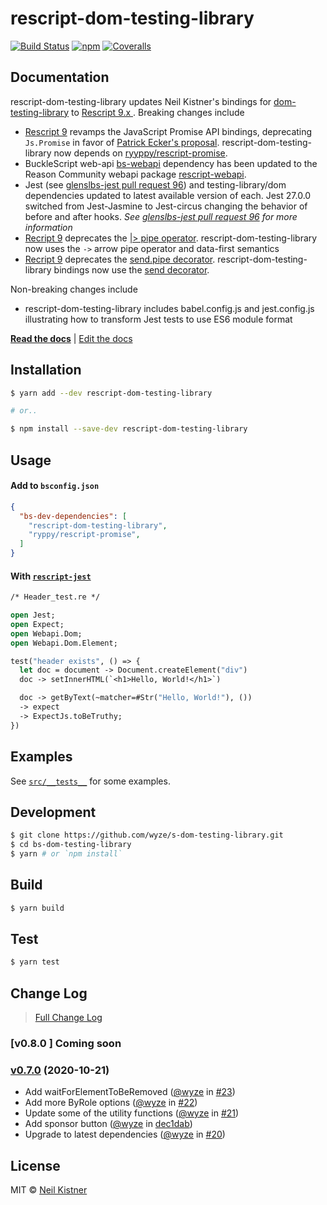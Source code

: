# rescript-dom-testing-library
[![Build Status][circleci-image]][circleci-url] [![npm][npm-image]][npm-url] [![Coveralls][codecov-image]][codecov-url]

## Documentation
rescript-dom-testing-library updates Neil Kistner's bindings for [dom-testing-library](//github.com/testing-library/dom-testing-library) to [Rescript 9.x ](//github.com/rescript-lang/).  Breaking changes include

- [Rescript 9](https://rescript-lang.org/docs/manual/latest/introduction) revamps the JavaScript Promise API bindings, deprecating `Js.Promise` in favor of [Patrick Ecker's proposal](https://github.com/ryyppy/rescript-promise#usage). rescript-dom-testing-library now depends on [ryyppy/rescript-promise](https://github.com/ryyppy/rescript-promise#usage).
- BuckleScript web-api [bs-webapi](https://www.npmjs.com/package/bs-webapi) dependency has been updated to the Reason Community webapi package [rescript-webapi](https://www.npmjs.com/package/rescript-webapi).
- Jest (see [glenslbs-jest pull request 96](https://github.com/glennsl/bs-jest/pull/96)) and testing-library/dom dependencies updated to latest available version of each.  Jest 27.0.0 switched from Jest-Jasmine to Jest-circus changing the behavior of before and after hooks.  *See [glenslbs-jest pull request 96](https://github.com/glennsl/bs-jest/pull/96) for more information*
- [Recript 9](https://rescript-lang.org/docs/manual/latest/introduction) deprecates the [|> pipe operator](https://rescript-lang.org/docs/manual/latest/pipe#triangle-pipe-deprecated). rescript-dom-testing-library now uses the `->` arrow pipe operator and data-first semantics
- [Recript 9](https://rescript-lang.org/docs/manual/latest/introduction) deprecates the [send.pipe decorator](https://rescript-lang.org/syntax-lookup#send-pipe-decorator).  rescript-dom-testing-library bindings now use the [send decorator](https://rescript-lang.org/syntax-lookup#send-decorator).

Non-breaking changes include
- rescript-dom-testing-library includes babel.config.js and jest.config.js illustrating how to transform Jest tests to use ES6 module format



[**Read the docs**](//testing-library.com/docs/bs-react-testing-library/intro) | [Edit the docs](//github.com/alexkrolick/testing-library-docs)

## Installation

```sh
$ yarn add --dev rescript-dom-testing-library

# or..

$ npm install --save-dev rescript-dom-testing-library
```

## Usage

#### Add to `bsconfig.json`

```json
{
  "bs-dev-dependencies": [
    "rescript-dom-testing-library",
    "ryppy/rescript-promise",
  ]
}
```

#### With [`rescript-jest`](//github.com/glennsl/bs-jest)

```ocaml
/* Header_test.re */

open Jest;
open Expect;
open Webapi.Dom;
open Webapi.Dom.Element;

test("header exists", () => {
  let doc = document -> Document.createElement("div")
  doc -> setInnerHTML(`<h1>Hello, World!</h1>`)

  doc -> getByText(~matcher=#Str("Hello, World!"), ())
  -> expect
  -> ExpectJs.toBeTruthy;
})
```

## Examples

See [`src/__tests__`](src/__tests__) for some examples.

## Development

```sh
$ git clone https://github.com/wyze/s-dom-testing-library.git
$ cd bs-dom-testing-library
$ yarn # or `npm install`
```

## Build

```sh
$ yarn build
```

## Test

```sh
$ yarn test
```

## Change Log

> [Full Change Log](changelog.md)

### [v0.8.0 ] Coming soon
### [v0.7.0](https://github.com/wyze/bs-dom-testing-library/releases/tag/v0.7.0) (2020-10-21)

* Add waitForElementToBeRemoved ([@wyze](https://github.com/wyze) in [#23](https://github.com/wyze/bs-dom-testing-library/pull/23))
* Add more ByRole options ([@wyze](https://github.com/wyze) in [#22](https://github.com/wyze/bs-dom-testing-library/pull/22))
* Update some of the utility functions ([@wyze](https://github.com/wyze) in [#21](https://github.com/wyze/bs-dom-testing-library/pull/21))
* Add sponsor button ([@wyze](https://github.com/wyze) in [dec1dab](https://github.com/wyze/bs-dom-testing-library/commit/dec1dab))
* Upgrade to latest dependencies ([@wyze](https://github.com/wyze) in [#20](https://github.com/wyze/bs-dom-testing-library/pull/20))

## License

MIT © [Neil Kistner](https://neilkistner.com)

[circleci-image]: https://img.shields.io/circleci/project/github/wyze/bs-dom-testing-library.svg?style=flat-square
[circleci-url]: https://circleci.com/gh/wyze/bs-dom-testing-library

[npm-image]: https://img.shields.io/npm/v/bs-dom-testing-library.svg?style=flat-square
[npm-url]: https://npm.im/bs-dom-testing-library

[codecov-image]: https://img.shields.io/codecov/c/github/wyze/bs-dom-testing-library.svg?style=flat-square
[codecov-url]: https://codecov.io/github/wyze/bs-dom-testing-library
